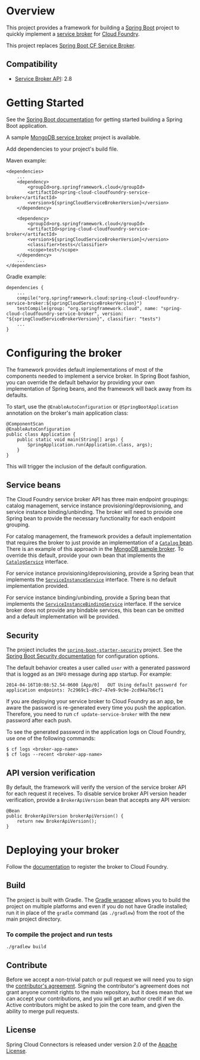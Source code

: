 
# Overview

This project provides a framework for building a [Spring Boot](http://projects.spring.io/spring-boot/) project to quickly implement a [service broker](http://docs.cloudfoundry.org/services/overview.html) for [Cloud Foundry](http://www.cloudfoundry.org).

This project replaces [Spring Boot CF Service Broker](https://github.com/cloudfoundry-community/spring-boot-cf-service-broker). 

## Compatibility

* [Service Broker API](http://docs.cloudfoundry.org/services/api.html): 2.8

# Getting Started

See the [Spring Boot documentation](http://docs.spring.io/spring-boot/docs/current/reference/htmlsingle/#getting-started-first-application) for getting started building a Spring Boot application.

A sample [MongoDB service broker](https://github.com/spring-cloud-samples/cloudfoundry-service-broker) project is available.

Add dependencies to your project's build file. 

Maven example: 

    <dependencies>
        ...
        <dependency>
            <groupId>org.springframework.cloud</groupId>
            <artifactId>spring-cloud-cloudfoundry-service-broker</artifactId>
            <version>${springCloudServiceBrokerVersion}</version>
        </dependency>

        <dependency>
            <groupId>org.springframework.cloud</groupId>
            <artifactId>spring-cloud-cloudfoundry-service-broker</artifactId>
            <version>${springCloudServiceBrokerVersion}</version>
            <classifier>tests</classifier>
            <scope>test</scope>
        </dependency>
        ...
    </dependencies>

Gradle example: 

    dependencies {
        ...
        compile("org.springframework.cloud:spring-cloud-cloudfoundry-service-broker:${springCloudServiceBrokerVersion}")
        testCompile(group: "org.springframework.cloud", name: "spring-cloud-cloudfoundry-service-broker", version: "${springCloudServiceBrokerVersion}", classifier: "tests")
        ...
    }        

# Configuring the broker

The framework provides default implementations of most of the components needed to implement a service broker. In Spring Boot fashion, you can override the default behavior by providing your own implementation of Spring beans, and the framework will back away from its defaults.

To start, use the `@EnableAutoConfiguration` or `@SpringBootApplication` annotation on the broker's main application class:

    @ComponentScan
    @EnableAutoConfiguration
    public class Application {
        public static void main(String[] args) {
            SpringApplication.run(Application.class, args);
        }
    }

This will trigger the inclusion of the default configuration.

## Service beans

The Cloud Foundry service broker API has three main endpoint groupings: catalog management, service instance provisioning/deprovisioning, and service instance binding/unbinding. The broker will need to provide one Spring bean to provide the necessary functionality for each endpoint grouping.

For catalog management, the framework provides a default implementation that requires the broker to just provide an implementation of a [`Catalog` bean](src/main/java/org/springframework/cloud/servicebroker/model/Catalog.java). There is an example of this approach in the [MongoDB sample broker](https://github.com/spring-cloud-samples/cloudfoundry-service-broker/blob/master/src/main/java/org/springframework/cloud/servicebroker/mongodb/config/CatalogConfig.java). To override this default, provide your own bean that implements the [`CatalogService`](src/main/java/org/springframework/cloud/servicebroker/service/CatalogService.java) interface.

For service instance provisioning/deprovisioning, provide a Spring bean that implements the [`ServiceInstanceService`](src/main/java/org/springframework/cloud/servicebroker/service/ServiceInstanceService.java) interface. There is no default implementation provided.

For service instance binding/unbinding, provide a Spring bean that implements the [`ServiceInstanceBindingService`](src/main/java/org/springframework/cloud/servicebroker/service/ServiceInstanceBindingService.java) interface. If the service broker does not provide any bindable services, this bean can be omitted and a default implementation will be provided.

## Security

The project includes the [`spring-boot-starter-security`](https://github.com/spring-projects/spring-boot/tree/master/spring-boot-starters/spring-boot-starter-security) project.  See the [Spring Boot Security documentation](http://docs.spring.io/spring-boot/docs/current/reference/htmlsingle/#boot-features-security) for configuration options.

The default behavior creates a user called `user` with a generated password that is logged as an `INFO` message during app startup.  For example:

    2014-04-16T10:08:52.54-0600 [App/0]   OUT Using default password for application endpoints: 7c2969c1-d9c7-47e9-9c9e-2cd94a7b6cf1

If you are deploying your service broker to Cloud Foundry as an app, be aware the password is re-generated every time you push the application.  Therefore, you need to run `cf update-service-broker` with the new password after each push.

To see the generated password in the application logs on Cloud Foundry, use one of the following commands:

    $ cf logs <broker-app-name>
    $ cf logs --recent <broker-app-name>

## API version verification

By default, the framework will verify the version of the service broker API for each request it receives. To disable service broker API version header verification, provide a `BrokerApiVersion` bean that accepts any API version:

    @Bean
    public BrokerApiVersion brokerApiVersion() {
        return new BrokerApiVersion();
    }

# Deploying your broker

Follow the [documentation](http://docs.cloudfoundry.org/services/managing-service-brokers.html) to register the broker to Cloud Foundry.

## Build

The project is built with Gradle. The [Gradle wrapper](https://docs.gradle.org/current/userguide/gradle_wrapper.html) allows you to build the project on multiple platforms and even if you do not have Gradle installed; run it in place of the `gradle` command (as `./gradlew`) from the root of the main project directory.

### To compile the project and run tests

    ./gradlew build

## Contribute

Before we accept a non-trivial patch or pull request we will need you to sign the [contributor's agreement](https://support.springsource.com/spring_committer_signup). Signing the contributor's agreement does not grant anyone commit rights to the main repository, but it does mean that we can accept your contributions, and you will get an author credit if we do.  Active contributors might be asked to join the core team, and given the ability to merge pull requests.

## License

Spring Cloud Connectors is released under version 2.0 of the [Apache License](http://www.apache.org/licenses/LICENSE-2.0).

